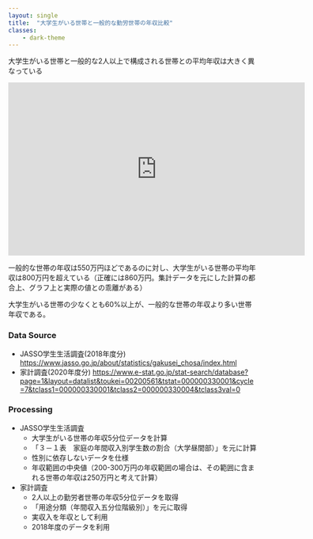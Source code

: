 ```yaml
---
layout: single
title:  "大学生がいる世帯と一般的な勤労世帯の年収比較"
classes:
    - dark-theme
---
```


大学生がいる世帯と一般的な2人以上で構成される世帯との平均年収は大きく異なっている

<iframe width="600" height="350" src="https://datastudio.google.com/embed/reporting/05731a38-9961-446e-a331-9782ef1fa429/page/BGzOC" frameborder="0" style="border:0" allowfullscreen></iframe>

一般的な世帯の年収は550万円ほどであるのに対し、大学生がいる世帯の平均年収は800万円を超えている（正確には860万円。集計データを元にした計算の都合上、グラフ上と実際の値との乖離がある）

大学生がいる世帯の少なくとも60%以上が、一般的な世帯の年収より多い世帯年収である。

### Data Source
- JASSO学生生活調査(2018年度分) https://www.jasso.go.jp/about/statistics/gakusei_chosa/index.html
- 家計調査(2020年度分) https://www.e-stat.go.jp/stat-search/database?page=1&layout=datalist&toukei=00200561&tstat=000000330001&cycle=7&tclass1=000000330001&tclass2=000000330004&tclass3val=0

### Processing
- JASSO学生生活調査
    - 大学生がいる世帯の年収5分位データを計算
    - 「３－１表　家庭の年間収入別学生数の割合（大学昼間部）」を元に計算
    - 性別に依存しないデータを仕様
    - 年収範囲の中央値（200-300万円の年収範囲の場合は、その範囲に含まれる世帯の年収は250万円と考えて計算）
- 家計調査
    - 2人以上の勤労者世帯の年収5分位データを取得
    - 「用途分類（年間収入五分位階級別）」を元に取得
    - 実収入を年収として利用
    - 2018年度のデータを利用